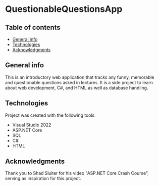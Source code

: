 # QuestionableQuestionsApp
## Table of contents
* [General info](#general-info)
* [Technologies](#technologies)
* [Acknowledgments](#acknowledgments)

## General info
This is an introductory web application that tracks any funny, memorable and questionable questions asked in lectures. It is a side project to learn about web development, C#, and HTML as well as database handling.
	
## Technologies
Project was created with the following tools:
- Visual Studio 2022
- ASP.NET Core
- SQL
- C#
- HTML

## Acknowledgments
Thank you to Shad Sluiter for his video "ASP.NET Core Crash Course", serving as inspiration for this project.

